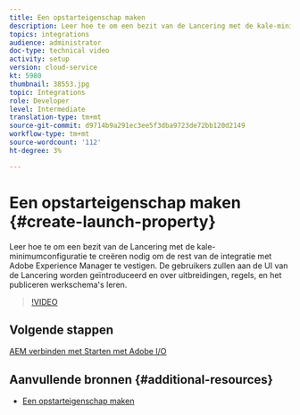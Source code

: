 ```yaml
---
title: Een opstarteigenschap maken
description: Leer hoe te om een bezit van de Lancering met de kale-minimumconfiguratie te creëren nodig aan opstelling de rest van de integratie. Gebruikers krijgen een introductie in de gebruikersinterface van Launch en leren meer over extensies, regels en publicatieworkflows.
topics: integrations
audience: administrator
doc-type: technical video
activity: setup
version: cloud-service
kt: 5980
thumbnail: 38553.jpg
topic: Integrations
role: Developer
level: Intermediate
translation-type: tm+mt
source-git-commit: d9714b9a291ec3ee5f3dba9723de72bb120d2149
workflow-type: tm+mt
source-wordcount: '112'
ht-degree: 3%

---
```



# Een opstarteigenschap maken {#create-launch-property}

Leer hoe te om een bezit van de Lancering met de kale-minimumconfiguratie te creëren nodig om de rest van de integratie met Adobe Experience Manager te vestigen. De gebruikers zullen aan de UI van de Lancering worden geïntroduceerd en over uitbreidingen, regels, en het publiceren werkschema&#39;s leren.

>[!VIDEO](https://video.tv.adobe.com/v/38553?quality=12&learn=on)

## Volgende stappen

[AEM verbinden met Starten met Adobe I/O](connect-aem-launch-adobe-io.md)

## Aanvullende bronnen {#additional-resources}

* [Een opstarteigenschap maken](https://docs.adobe.com/content/help/en/core-services-learn/implementing-in-websites-with-launch/configure-launch/launch.html)
